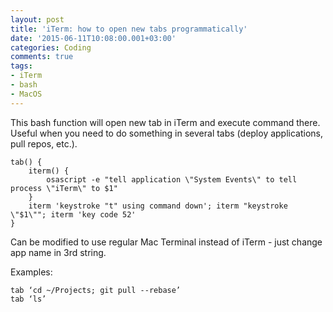 ```yaml
---
layout: post
title: 'iTerm: how to open new tabs programmatically'
date: '2015-06-11T10:08:00.001+03:00'
categories: Coding
comments: true
tags:
- iTerm
- bash
- MacOS
---
```


This bash function will open new tab in iTerm and execute command there.
Useful when you need to do something in several tabs (deploy applications, pull repos, etc.).

	tab() {
        iterm() {
            osascript -e "tell application \"System Events\" to tell process \"iTerm\" to $1"
        }
        iterm 'keystroke "t" using command down'; iterm "keystroke \"$1\""; iterm 'key code 52'
    }

Can be modified to use regular Mac Terminal instead of iTerm - just change app name in 3rd string.

Examples:

	tab ‘cd ~/Projects; git pull --rebase’
	tab ‘ls’
